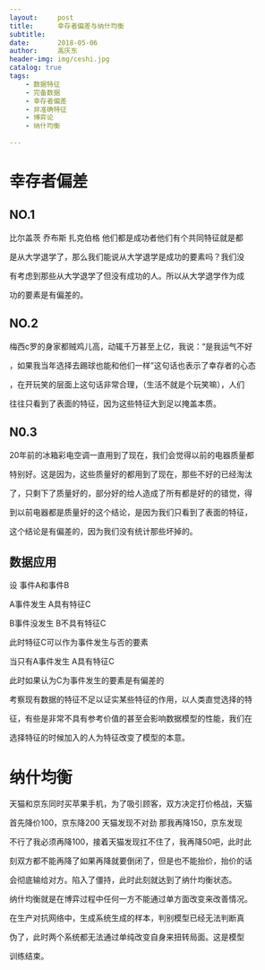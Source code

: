 ```yaml
---
layout:     post
title:      幸存者偏差与纳什均衡
subtitle:   
date:       2018-05-06
author:     高庆东
header-img: img/ceshi.jpg
catalog: true
tags:
    - 数据特征
    - 完备数据
    - 幸存者偏差
    - 非准确特征
    - 博弈论
    - 纳什均衡
    
---
```


# 幸存者偏差

## NO.1
比尔盖茨 乔布斯 扎克伯格 他们都是成功者他们有个共同特征就是都

是从大学退学了，那么我们能说从大学退学是成功的要素吗？我们没

有考虑到那些从大学退学了但没有成功的人。所以从大学退学作为成

功的要素是有偏差的。

## NO.2
梅西c罗的身家都贼鸡儿高，动辄千万甚至上亿，我说：“是我运气不好

，如果我当年选择去踢球也能和他们一样”这句话也表示了幸存者的心态

，在开玩笑的层面上这句话非常合理，（生活不就是个玩笑嘛），人们

往往只看到了表面的特征，因为这些特征大到足以掩盖本质。

## N0.3
20年前的冰箱彩电空调一直用到了现在，我们会觉得以前的电器质量都

特别好。这是因为，这些质量好的都用到了现在，那些不好的已经淘汰

了，只剩下了质量好的，部分好的给人造成了所有都是好的的错觉，得

到以前电器都是质量好的这个结论，是因为我们只看到了表面的特征，

这个结论是有偏差的，因为我们没有统计那些坏掉的。

## 数据应用

设  事件A和事件B

A事件发生 A具有特征C

B事件没发生 B不具有特征C 

此时特征C可以作为事件发生与否的要素

当只有A事件发生 A具有特征C

此时如果认为C为事件发生的要素是有偏差的


考察现有数据的特征不足以证实某些特征的作用，以人类直觉选择的特

征，有些是非常不具有参考价值的甚至会影响数据模型的性能，我们在

选择特征的时候加入的人为特征改变了模型的本意。



# 纳什均衡

天猫和京东同时买苹果手机，为了吸引顾客，双方决定打价格战，天猫

首先降价100，京东降200 天猫发现不对劲 那我再降150，京东发现

不行了我必须再降100，接着天猫发现扛不住了，我再降50吧，此时此

刻双方都不能再降了如果再降就要倒闭了，但是也不能抬价，抬价的话

会彻底输给对方。陷入了僵持，此时此刻就达到了纳什均衡状态。

纳什均衡就是在博弈过程中任何一方不能通过单方面改变来改善情况。

在生产对抗网络中，生成系统生成的样本，判别模型已经无法判断真

伪了，此时两个系统都无法通过单纯改变自身来扭转局面。这是模型

训练结束。
 

